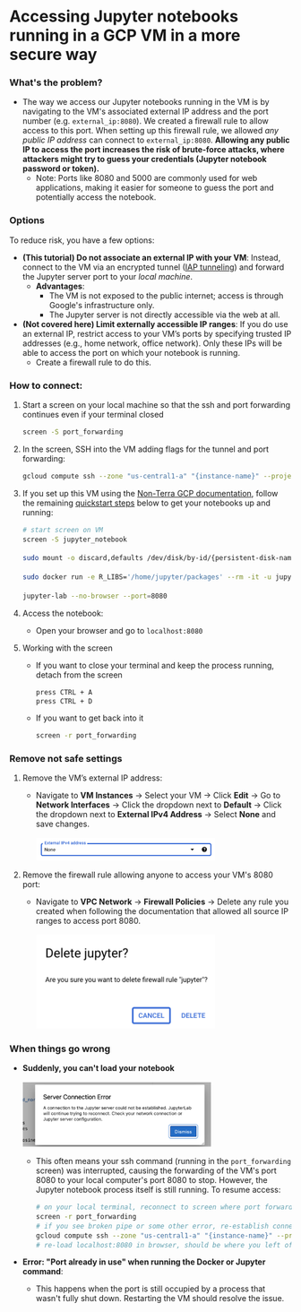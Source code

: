 # Accessing Jupyter notebooks running in a GCP VM in a more secure way

### What's the problem?
- The way we access our Jupyter notebooks running in the VM is by navigating to the VM's associated external IP address and the port number (e.g. `external_ip:8080`). We created a firewall rule to allow access to this port. When setting up this firewall rule, we allowed _any public IP address_ can connect to `external_ip:8080`. **Allowing any public IP to access the port increases the risk of brute-force attacks, where attackers might try to guess your credentials (Jupyter notebook password or token).**
	- Note: Ports like 8080 and 5000 are commonly used for web applications, making it easier for someone to guess the port and potentially access the notebook.
### Options
To reduce risk, you have a few options:
- **(This tutorial) Do not associate an external IP with your VM**: Instead, connect to the VM via an encrypted tunnel ([IAP tunneling](https://cloud.google.com/iap/docs/using-tcp-forwarding)) and forward the Jupyter server port to your _local machine_.
  - **Advantages**:
    - The VM is not exposed to the public internet; access is through Google's infrastructure only.
    - The Jupyter server is not directly accessible via the web at all. 
- **(Not covered here) Limit externally accessible IP ranges**: If you do use an external IP, restrict access to your VM’s ports by specifying trusted IP addresses (e.g., home network, office network). Only these IPs will be able to access the port on which your notebook is running.
	- Create a firewall rule to do this. 

### How to connect:
1. Start a screen on your local machine so that the ssh and port forwarding continues even if your terminal closed
	```bash
	screen -S port_forwarding
	```
1. In the screen, SSH into the VM adding flags for the tunnel and port forwarding:
   ```bash
   gcloud compute ssh --zone "us-central1-a" "{instance-name}" --project "{project-id}" --tunnel-through-iap -- -L 8080:localhost:8080
   ```

2. If you set up this VM using the [Non-Terra GCP documentation](../Introduction-to-GCP-VMs-and-using-Terra-notebook-environments.md), follow the remaining [quickstart steps](../Introduction-to-GCP-VMs-and-using-Terra-notebook-environments.md#quickstart) below to get your notebooks up and running:
	```bash
	# start screen on VM
	screen -S jupyter_notebook
	
	sudo mount -o discard,defaults /dev/disk/by-id/{persistent-disk-name} /mnt/disks/{folder-name}
	
	sudo docker run -e R_LIBS='/home/jupyter/packages' --rm -it -u jupyter -p 8080:8080 -v /mnt/disks/{folder-name}:/home/jupyter --entrypoint /bin/bash {terra-docker-image-path}
	
	jupyter-lab --no-browser --port=8080
	
	```
3. Access the notebook:
    
    - Open your browser and go to `localhost:8080`
2. Working with the screen
	- If you want to close your terminal and keep the process running, detach from the screen
		```
		press CTRL + A
		press CTRL + D
		```
	- If you want to get back into it
		```bash
		screen -r port_forwarding
		```



### Remove not safe settings

1. Remove the VM’s external IP address:
    
    - Navigate to **VM Instances** -> Select your VM -> Click **Edit** -> Go to **Network Interfaces** -> Click the dropdown next to **Default** -> Click the dropdown next to **External IPv4 Address** -> Select **None** and save changes.<br><br>
	   <img src="../Attachments/remove_external.png" alt="remove_external" width = 70%)><br>
4. Remove the firewall rule allowing anyone to access your VM's 8080 port:
    
    - Navigate to **VPC Network** -> **Firewall Policies** -> Delete any rule you created when following the documentation that allowed all source IP ranges to access port 8080.<br><br>
	   <img src="../Attachments/delete_jupyter.png" alt="delete_jupyter" width = 70%)><br>



### When things go wrong
- **Suddenly, you can't load your notebook**<br><br>
	   <img src="../Attachments/connection_error.png" alt="connection_error" width = 70%)><br>
	- This often means your ssh command (running in the `port_forwarding` screen) was interrupted, causing the forwarding of the VM's port 8080 to your local computer's port 8080 to stop. However, the Jupyter notebook process itself is still running. To resume access:
		```bash
		# on your local terminal, reconnect to screen where port forwarding command was run
		screen -r port_forwarding
		# if you see broken pipe or some other error, re-establish connection and port forwarding
		gcloud compute ssh --zone "us-central1-a" "{instance-name}" --project "{project-id}" --tunnel-through-iap -- -L 8080:localhost:8080
		# re-load localhost:8080 in browser, should be where you left off when connection broke
		```

- **Error: "Port already in use" when running the Docker or Jupyter command**:  
	- This happens when the port is still occupied by a process that wasn't fully shut down. Restarting the VM should resolve the issue.